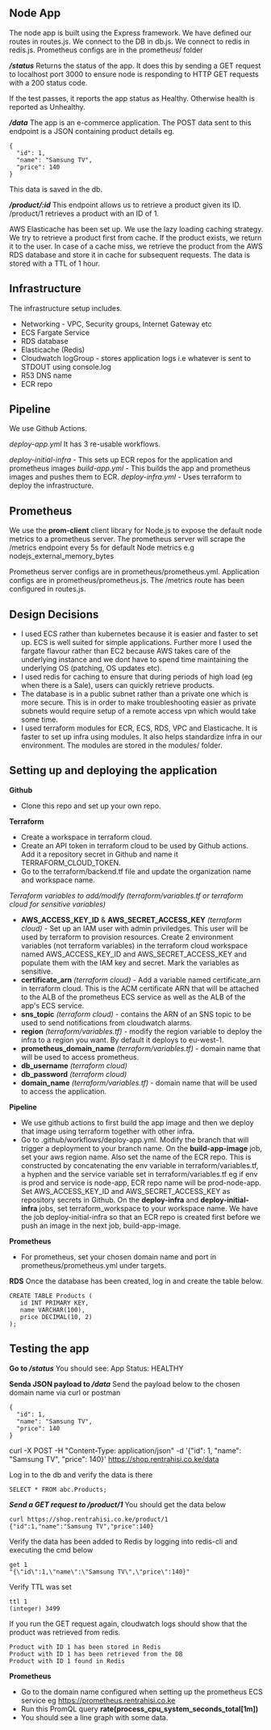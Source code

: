 ## Node App
The node app is built using the Express framework. We have defined our routes in routes.js. We connect to the DB in db.js. We connect to redis in redis.js. Prometheus configs are in the prometheus/ folder

***/status***
Returns the status of the app. It does this by sending a GET request to localhost port 3000 to ensure node is responding to HTTP GET requests with a 200 status code. 

If the test passes, it reports the app status as Healthy. Otherwise health is reported as Unhealthy.

***/data*** 
The app is an e-commerce application. The POST data sent to this endpoint is a JSON containing product details eg.

    {
      "id": 1,
      "name": "Samsung TV",
      "price": 140
    }

This data is saved in the db.

***/product/:id***
This endpoint allows us to retrieve a product given its ID. /product/1 retrieves a product with an ID of 1. 

AWS Elasticache has been set up. We use the lazy loading caching strategy. We try to retrieve a product first from cache. If the product exists, we return it to the user. In case of a cache miss, we retrieve the product from the AWS RDS database and store it in cache for subsequent requests. The data is stored with a TTL of 1 hour.


## Infrastructure
The infrastructure setup includes.

 - Networking - VPC, Security groups, Internet Gateway etc
 - ECS Fargate Service
 - RDS database
 - Elasticache (Redis)
 - Cloudwatch logGroup - stores application logs i.e whatever is sent to STDOUT using console.log
 - R53 DNS name
 - ECR repo
 
## Pipeline
We use Github Actions.

*deploy-app.yml*
It has 3 re-usable workflows.

*deploy-initial-infra* - This sets up ECR repos for the application and prometheus images
*build-app.yml* - This builds the app and prometheus images and pushes them to ECR.
*deploy-infra.yml* - Uses terraform to deploy the infrastructure.


## Prometheus
We use the **prom-client** client library for Node.js to expose the default node metrics to a prometheus server. The prometheus server will scrape the /metrics endpoint every 5s for default Node metrics e.g nodejs_external_memory_bytes

Prometheus server configs are in prometheus/prometheus.yml.
Application configs are in prometheus/prometheus.js.
The /metrics route has been configured in routes.js.

## Design Decisions

 - I used ECS rather than kubernetes because it is easier and faster to set up. ECS is well suited for simple applications. Further more I used the fargate flavour rather than EC2 because AWS takes care of the underlying instance and we dont have to spend time maintaining the underlying OS (patching, OS updates etc).
 - I used redis for caching to ensure that during periods of high load (eg when there is a Sale), users can quickly retrieve products.
 - The database is in a public subnet rather than a private one which is more secure. This is in order to make troubleshooting easier as private subnets would require setup of a remote access vpn which would take some time.
 - I used terraform modules for ECR, ECS, RDS, VPC and Elasticache. It is faster to set up infra using modules. It also helps standardize infra in our environment. The modules are stored in the modules/ folder.

## Setting up and deploying the application

**Github**
 - Clone this repo and set up your own repo.

**Terraform**

 - Create a workspace in terraform cloud.
 - Create an API token in terraform cloud to be used by Github actions. Add it a repository secret in Github and name it TERRAFORM_CLOUD_TOKEN.
 - Go to the terraform/backend.tf file and update the organization name and workspace name.
 
 *Terraform variables to add/modify (terraform/variables.tf or terraform cloud for sensitive variables)* 
 - **AWS_ACCESS_KEY_ID** & **AWS_SECRET_ACCESS_KEY** *(terraform cloud)* - Set up an IAM user with admin priviledges. This user will be used by terraform to provision resources. Create 2 environment variables (not terraform variables) in the terraform cloud workspace named AWS_ACCESS_KEY_ID and AWS_SECRET_ACCESS_KEY and populate them with the IAM key and secret. Mark the variables as sensitive.
 - **certificate_arn** *(terraform cloud)* - Add a variable named certificate_arn in terraform cloud. This is the ACM certificate ARN that will be attached to the ALB of the prometheus ECS service as well as the ALB of the app's ECS service.
 - **sns_topic** *(terraform cloud)* - contains the ARN of an SNS topic to be used to send notifications from cloudwatch alarms. 
 - **region** *(terraform/variables.tf)* - modify the region variable to deploy the infra to a region you want. By default it deploys to eu-west-1.
 - **prometheus_domain_name** *(terraform/variables.tf)* - domain name that will be used to access prometheus.
 - **db_username** *(terraform cloud)*
 - **db_password** *(terraform cloud)*
 - **domain_name** *(terraform/variables.tf)* - domain name that will be used to access the application.

**Pipeline** 
 - We use github actions to first build the app image and then we deploy that image using terraform together with other infra.
 - Go to .github/workflows/deploy-app.yml. Modify the branch that will trigger a deployment to your branch name. On the **build-app-image** job, set your aws region name. Also set the name of the ECR repo. This is constructed by concatenating the env variable in terraform/variables.tf, a hyphen and the service variable set in terraform/variables.tf eg if env is prod and service is node-app, ECR repo name will be prod-node-app. Set AWS_ACCESS_KEY_ID and AWS_SECRET_ACCESS_KEY as repository secrets in Github. On the **deploy-infra** and **deploy-initial-infra** jobs, set terraform_workspace to your workspace name. We have the job deploy-initial-infra so that an ECR repo is created first before we push an image in the next job, build-app-image.

**Prometheus** 

 - For prometheus, set your chosen domain name and port in
   prometheus/prometheus.yml under targets.

**RDS**
Once the database has been created, log in and create the table below.

    CREATE TABLE Products (
       id INT PRIMARY KEY,
       name VARCHAR(100),
       price DECIMAL(10, 2)
    );


## Testing the app
**Go to */status***
You should see: App Status: HEALTHY

**Senda JSON payload to */data***
Send the payload below to the chosen domain name via curl or postman

    {
      "id": 1,
      "name": "Samsung TV",
      "price": 140
    }

curl -X POST -H "Content-Type: application/json" -d '{"id": 1, "name": "Samsung TV", "price": 140}' https://shop.rentrahisi.co.ke/data

Log in to the db and verify the data is there

    SELECT * FROM abc.Products;

***Send a GET request to /product/1***
You should get the data below

    curl https://shop.rentrahisi.co.ke/product/1
    {"id":1,"name":"Samsung TV","price":140}

Verify the data has been added to Redis by logging into redis-cli and executing the cmd below

    get 1
    "{\"id\":1,\"name\":\"Samsung TV\",\"price\":140}"

Verify TTL was set 

    ttl 1
    (integer) 3499

If you run the GET request again, cloudwatch logs should show that the product was retrieved from redis.

    Product with ID 1 has been stored in Redis
    Product with ID 1 has been retrieved from the DB
    Product with ID 1 found in Redis

**Prometheus**
- Go to the domain name configured when setting up the prometheus ECS service eg https://prometheus.rentrahisi.co.ke
- Run this PromQL query **rate(process_cpu_system_seconds_total[1m])**
- You should see a line graph with some data.